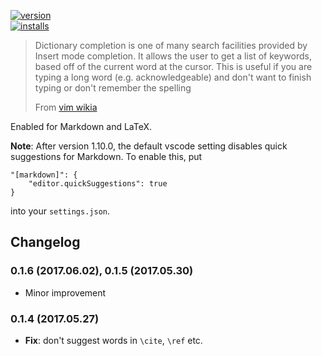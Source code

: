 [![version](https://vsmarketplacebadge.apphb.com/version/yzhang.dictionary-completion.svg?style=flat-square)](https://marketplace.visualstudio.com/items?itemName=yzhang.dictionary-completion)  
[![installs](https://vsmarketplacebadge.apphb.com/installs/yzhang.dictionary-completion.svg?style=flat-square)](https://marketplace.visualstudio.com/items?itemName=yzhang.dictionary-completion)

> Dictionary completion is one of many search facilities provided by Insert mode completion. It allows the user to get a list of keywords, based off of the current word at the cursor. This is useful if you are typing a long word (e.g. acknowledgeable) and don't want to finish typing or don't remember the spelling
>
> From [vim wikia](http://vim.wikia.com/wiki/Dictionary_completions)

Enabled for Markdown and LaTeX.

**Note**: After version 1.10.0, the default vscode setting disables quick suggestions for Markdown. To enable this, put
```
"[markdown]": {
    "editor.quickSuggestions": true
}
```
into your `settings.json`.

## Changelog

### 0.1.6 (2017.06.02), 0.1.5 (2017.05.30)

- Minor improvement

### 0.1.4 (2017.05.27)

- **Fix**: don't suggest words in `\cite`, `\ref` etc.
